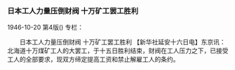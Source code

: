 ### 日本工人力量压倒财阀  十万矿工罢工胜利

1946-10-20
第4版()
专栏：

　　日本工人力量压倒财阀
    十万矿工罢工胜利
    【新华社延安十六日电】东京讯：北海道十万煤矿工人的大罢工，于十五日胜利结束，财阀在工人压力之下，已接受工人的全部要求，现双方缔定提高工资和禁止解雇工人的条约。
